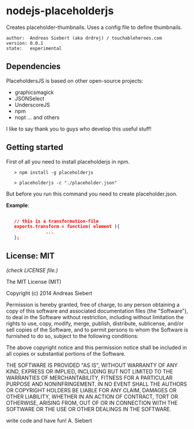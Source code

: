 nodejs-placeholderjs
====================

Creates placeholder-thumbnails. Uses a config file to define thumbnails.

    author:  Andreas Siebert (aka drdrej) / touchableheroes.com
    version: 0.0.1
    state:   experimental


## Dependencies

PlaceholdersJS is based on other open-source projects:
* graphicsmagick
* JSONSelect
* UnderscoreJS
* npm
* nopt
... and others

I like to say thank you to guys who develop this useful stuff!

## Getting started

First of all you need to install placeholderjs in npm.
```
   > npm install -g placeholderjs
```


```
   > placeholderjs -c "./placeholder.json"
```
But before you run this command you need to create placeholder.json.

**Example**:
```json

   // this is a transformation-file
   exports.transform = function( element ){
               ...
   };
```


## License: MIT
*(check LICENSE file.)*

The MIT License (MIT)

Copyright (c) 2014 Andreas Siebert

Permission is hereby granted, free of charge, to any person obtaining a copy
of this software and associated documentation files (the "Software"), to deal
in the Software without restriction, including without limitation the rights
to use, copy, modify, merge, publish, distribute, sublicense, and/or sell
copies of the Software, and to permit persons to whom the Software is
furnished to do so, subject to the following conditions:

The above copyright notice and this permission notice shall be included in all
copies or substantial portions of the Software.

THE SOFTWARE IS PROVIDED "AS IS", WITHOUT WARRANTY OF ANY KIND, EXPRESS OR
IMPLIED, INCLUDING BUT NOT LIMITED TO THE WARRANTIES OF MERCHANTABILITY,
FITNESS FOR A PARTICULAR PURPOSE AND NONINFRINGEMENT. IN NO EVENT SHALL THE
AUTHORS OR COPYRIGHT HOLDERS BE LIABLE FOR ANY CLAIM, DAMAGES OR OTHER
LIABILITY, WHETHER IN AN ACTION OF CONTRACT, TORT OR OTHERWISE, ARISING FROM,
OUT OF OR IN CONNECTION WITH THE SOFTWARE OR THE USE OR OTHER DEALINGS IN THE
SOFTWARE.

write code and have fun!
A. Siebert
